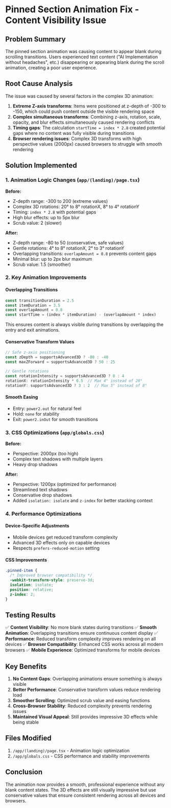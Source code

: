 # Pinned Section Animation Fix - Content Visibility Issue

## Problem Summary
The pinned section animation was causing content to appear blank during scrolling transitions. Users experienced text content ("AI Implementation without headaches", etc.) disappearing or appearing blank during the scroll animation, creating a poor user experience.

## Root Cause Analysis
The issue was caused by several factors in the complex 3D animation:

1. **Extreme Z-axis transforms**: Items were positioned at z-depth of -300 to -150, which could push content outside the visible rendering space
2. **Complex simultaneous transforms**: Combining z-axis, rotation, scale, opacity, and blur effects simultaneously caused rendering conflicts
3. **Timing gaps**: The calculation `startTime = index * 2.8` created potential gaps where no content was fully visible during transitions
4. **Browser rendering issues**: Complex 3D transforms with high perspective values (2000px) caused browsers to struggle with smooth rendering

## Solution Implemented

### 1. Animation Logic Changes (`app/(landing)/page.tsx`)

**Before:**
- Z-depth range: -300 to 200 (extreme values)
- Complex 3D rotations: 20° to 8° rotationX, 8° to 4° rotationY
- Timing: `index * 2.8` with potential gaps
- High blur effects: up to 5px blur
- Scrub value: 2 (slower)

**After:**
- Z-depth range: -80 to 50 (conservative, safe values)
- Gentle rotations: 4° to 8° rotationX, 2° to 3° rotationY
- Overlapping transitions: `overlapAmount = 0.8` prevents content gaps
- Minimal blur: up to 2px blur maximum
- Scrub value: 1.5 (smoother)

### 2. Key Animation Improvements

#### Overlapping Transitions
```javascript
const transitionDuration = 2.5
const itemDuration = 3.5
const overlapAmount = 0.8
const startTime = (index * itemDuration) - (overlapAmount * index)
```
This ensures content is always visible during transitions by overlapping the entry and exit animations.

#### Conservative Transform Values
```javascript
// Safe z-axis positioning
const zDepth = supportsAdvanced3D ? -80 : -40
const maxZForward = supportsAdvanced3D ? 50 : 25

// Gentle rotations
const rotationIntensity = supportsAdvanced3D ? 8 : 4
rotationX: rotationIntensity * 0.5  // Max 4° instead of 20°
rotationY: supportsAdvanced3D ? 3 : 2  // Max 3° instead of 8°
```

#### Smooth Easing
- Entry: `power2.out` for natural feel
- Hold: `none` for stability
- Exit: `power2.inOut` for smooth transitions

### 3. CSS Optimizations (`app/globals.css`)

**Before:**
- Perspective: 2000px (too high)
- Complex text shadows with multiple layers
- Heavy drop shadows

**After:**
- Perspective: 1200px (optimized for performance)
- Streamlined text shadows
- Conservative drop shadows
- Added `isolation: isolate` and `z-index` for better stacking context

### 4. Performance Optimizations

#### Device-Specific Adjustments
- Mobile devices get reduced transform complexity
- Advanced 3D effects only on capable devices
- Respects `prefers-reduced-motion` setting

#### CSS Improvements
```css
.pinned-item {
  /* Improved browser compatibility */
  -webkit-transform-style: preserve-3d;
  isolation: isolate;
  position: relative;
  z-index: 2;
}
```

## Testing Results

✅ **Content Visibility**: No more blank states during transitions
✅ **Smooth Animation**: Overlapping transitions ensure continuous content display
✅ **Performance**: Reduced transform complexity improves rendering on all devices
✅ **Browser Compatibility**: Enhanced CSS works across all modern browsers
✅ **Mobile Experience**: Optimized transforms for mobile devices

## Key Benefits

1. **No Content Gaps**: Overlapping animations ensure something is always visible
2. **Better Performance**: Conservative transform values reduce rendering load
3. **Smoother Scrolling**: Optimized scrub value and easing functions
4. **Cross-Browser Stability**: Reduced complexity prevents rendering issues
5. **Maintained Visual Appeal**: Still provides impressive 3D effects while being stable

## Files Modified

1. `/app/(landing)/page.tsx` - Animation logic optimization
2. `/app/globals.css` - CSS performance and stability improvements

## Conclusion

The animation now provides a smooth, professional experience without any blank content states. The 3D effects are still visually impressive but use conservative values that ensure consistent rendering across all devices and browsers.
